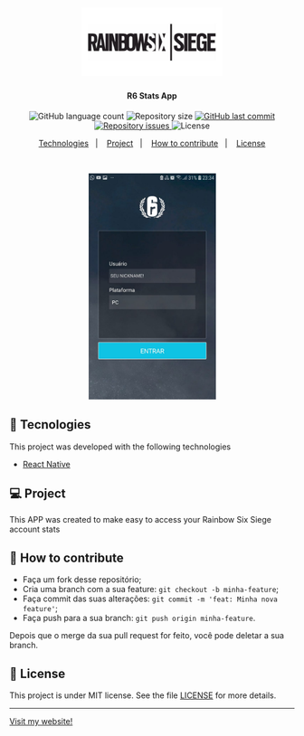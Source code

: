 <h1 align="center">
    <img alt="Devradar" title="#R6" src=".github/project-logo.png" width="250px" />
</h1>

<h4 align="center">
  R6 Stats App
</h4>
<p align="center">
  <img alt="GitHub language count" src="https://img.shields.io/github/languages/count/gagigante/R6-ELITE-GUIDE-STATS-APP">

  <img alt="Repository size" src="https://img.shields.io/github/repo-size/gagigante/R6-ELITE-GUIDE-STATS-APP">
  
  <a href="https://github.com/gagigante/Omnistack10-Devradar/commits/master">
    <img alt="GitHub last commit" src="https://img.shields.io/github/last-commit/gagigante/R6-ELITE-GUIDE-STATS-APP">
  </a>

  <a href="https://github.com/gagigante/Omnistack10-Devradar/issues">
    <img alt="Repository issues" src="https://img.shields.io/github/issues/gagigante/Omnistack10-Devradar">
  </a>

  <img alt="License" src="https://img.shields.io/badge/license-MIT-brightgreen">

<p align="center">
  <a href="#rocket-tecnologias">Technologies</a>&nbsp;&nbsp;&nbsp;|&nbsp;&nbsp;&nbsp;
  <a href="#-projeto">Project</a>&nbsp;&nbsp;&nbsp;|&nbsp;&nbsp;&nbsp;
  <a href="#-como-contribuir">How to contribute</a>&nbsp;&nbsp;&nbsp;|&nbsp;&nbsp;&nbsp;
  <a href="#memo-licença">License</a>
</p>

<br>

<p align="center">
  <img alt="Frontend" src=".github/print1.jpeg" width="225px">
</p>

## :rocket: Tecnologies

This project was developed with the following technologies

- [React Native](https://facebook.github.io/react-native/)

## 💻 Project

This APP was created to make easy to access your Rainbow Six Siege account stats

## 🤔 How to contribute

- Faça um fork desse repositório;
- Cria uma branch com a sua feature: `git checkout -b minha-feature`;
- Faça commit das suas alterações: `git commit -m 'feat: Minha nova feature'`;
- Faça push para a sua branch: `git push origin minha-feature`.

Depois que o merge da sua pull request for feito, você pode deletar a sua branch.

## :memo: License

This project is under MIT license. See the file [LICENSE](LICENSE) for more details.

---

[Visit my website!](https://www.ggportfolio.com.br)
